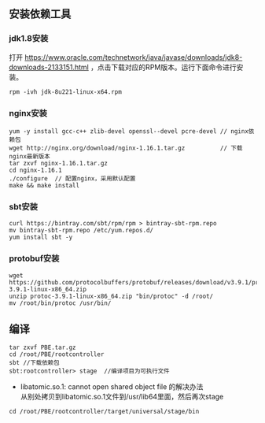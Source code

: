 ## 安装依赖工具
### jdk1.8安装
打开 https://www.oracle.com/technetwork/java/javase/downloads/jdk8-downloads-2133151.html  ，点击下载对应的RPM版本。运行下面命令进行安装。
```
rpm -ivh jdk-8u221-linux-x64.rpm
```

### nginx安装

```
yum -y install gcc-c++ zlib-devel openssl--devel pcre-devel // nginx依赖包  
wget http://nginx.org/download/nginx-1.16.1.tar.gz          // 下载nginx最新版本
tar zxvf nginx-1.16.1.tar.gz
cd nginx-1.16.1
./configure  // 配置nginx，采用默认配置
make && make install
```
### sbt安装
```
curl https://bintray.com/sbt/rpm/rpm > bintray-sbt-rpm.repo
mv bintray-sbt-rpm.repo /etc/yum.repos.d/
yum install sbt -y
```

### protobuf安装

```
wget https://github.com/protocolbuffers/protobuf/releases/download/v3.9.1/protoc-3.9.1-linux-x86_64.zip
unzip protoc-3.9.1-linux-x86_64.zip "bin/protoc" -d /root/
mv /root/bin/protoc /usr/bin/
```

## 编译
```
tar zxvf PBE.tar.gz
cd /root/PBE/rootcontroller
sbt //下载依赖包
sbt:rootcontroller> stage  //编译项目为可执行文件
```
- libatomic.so.1: cannot open shared object file 的解决办法  
从别处拷贝到libatomic.so.1文件到/usr/lib64里面，然后再次stage

```
cd /root/PBE/rootcontroller/target/universal/stage/bin

```
